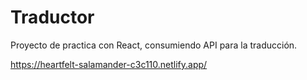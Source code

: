 # Traductor
Proyecto de practica con React, consumiendo API para la traducción.

https://heartfelt-salamander-c3c110.netlify.app/
